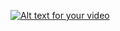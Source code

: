 
[![Alt text for your video](http://img.youtube.com/vi/MOh-slCVjvc.jpg)](https://www.youtube.com/watch?v=MOh-slCVjvc)
